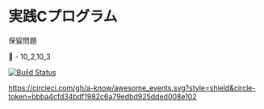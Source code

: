実践Cプログラム
=

保留問題

 - 10_2,10_3

[![Build Status](https://travis-ci.org/lastcat/CRenshuu.svg?branch=master)](https://travis-ci.org/lastcat/CRenshuu)


https://circleci.com/gh/a-know/awesome_events.svg?style=shield&circle-token=bbba4cfd34bdf1982c6a79edbd925dded008e102
